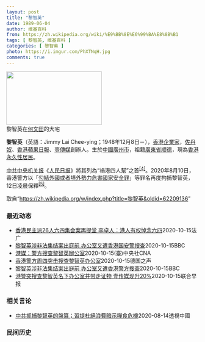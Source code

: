 ```yaml
---
layout: post
title: "黎智英"
date: 1989-06-04
author: 维基百科
from: https://zh.wikipedia.org/wiki/%E9%BB%8E%E6%99%BA%E8%8B%B1
tags: [ 黎智英, 维基百科 ]
categories: [ 黎智英 ]
photo: https://i.imgur.com/PhXTNqH.jpg
comments: true
---
```

<div class="mw-parser-output"><div id="noteTA-3146cf78" class="noteTA"><div class="noteTA-group"><div data-noteta-group-source="module" data-noteta-group="IT"></div></div><div class="noteTA-local"><div data-noteta-code="zh:巧克力; zh-tw:巧克力; zh-hk:朱古力; zh-cn:巧克力;"></div><div data-noteta-code="zh-tw:黑道; zh-hk:黑社會; zh-cn:黑社会;"></div><div data-noteta-code="zh-tw:飯店; zh-hk:酒店; zh-cn:饭店;"></div><div data-noteta-code="zh-tw:伍佛維茲; zh-hk:沃夫維茲 ;zh-cn:沃尔福威茨;"></div></div></div>

<div class="thumb tright"><div class="thumbinner" style="width:252px;"><a href="/wiki/File:Jimmy_Lai_Chee-ying_home_in_Ho_Man_Tin_20200418.png" class="image"><img alt="" src="//upload.wikimedia.org/wikipedia/commons/thumb/9/9f/Jimmy_Lai_Chee-ying_home_in_Ho_Man_Tin_20200418.png/250px-Jimmy_Lai_Chee-ying_home_in_Ho_Man_Tin_20200418.png" decoding="async" width="250" height="140" class="thumbimage" srcset="//upload.wikimedia.org/wikipedia/commons/thumb/9/9f/Jimmy_Lai_Chee-ying_home_in_Ho_Man_Tin_20200418.png/375px-Jimmy_Lai_Chee-ying_home_in_Ho_Man_Tin_20200418.png 1.5x, //upload.wikimedia.org/wikipedia/commons/thumb/9/9f/Jimmy_Lai_Chee-ying_home_in_Ho_Man_Tin_20200418.png/500px-Jimmy_Lai_Chee-ying_home_in_Ho_Man_Tin_20200418.png 2x" data-file-width="861" data-file-height="481"></a>  <div class="thumbcaption"><div class="magnify"><a href="/wiki/File:Jimmy_Lai_Chee-ying_home_in_Ho_Man_Tin_20200418.png" class="internal" title="放大"></a></div>黎智英在<a href="/wiki/%E4%BD%95%E6%96%87%E7%94%B0" title="何文田">何文田</a>的大宅</div></div></div>
<p><b>黎智英</b>（英語：<span lang="en">Jimmy Lai Chee-ying</span>；1948年12月8日<span class="useeditintro" title="Template:BLP editintro">－</span>），<a href="/wiki/%E9%A6%99%E6%B8%AF" title="香港">香港</a><a href="/wiki/%E4%BC%81%E4%B8%9A%E5%AE%B6" title="企业家">企業家</a>，<a href="/wiki/%E4%BD%90%E4%B8%B9%E5%A5%B4" title="佐丹奴">佐丹奴</a>、<a href="/wiki/%E8%98%8B%E6%9E%9C%E6%97%A5%E5%A0%B1_(%E9%A6%99%E6%B8%AF)" title="蘋果日報 (香港)">香港蘋果日報</a>、<a href="/wiki/%E5%A3%B9%E5%82%B3%E5%AA%92" title="壹傳媒">壹傳媒</a>創辦人。生於<a href="/wiki/%E4%B8%AD%E8%8F%AF%E6%B0%91%E5%9C%8B_(%E5%A4%A7%E9%99%B8%E6%99%82%E6%9C%9F)" class="mw-redirect" title="中華民國 (大陸時期)">中國</a><a href="/wiki/%E5%BB%A3%E5%B7%9E%E5%B8%82_(%E4%B8%AD%E8%8F%AF%E6%B0%91%E5%9C%8B)" title="廣州市 (中華民國)">廣州市</a>，祖籍<a href="/wiki/%E5%BB%A3%E6%9D%B1%E7%9C%81_(%E4%B8%AD%E8%8F%AF%E6%B0%91%E5%9C%8B)" title="廣東省 (中華民國)">廣東省</a><a href="/wiki/%E9%A1%BA%E5%BE%B7" class="mw-redirect" title="顺德">顺德</a>，現為<a href="/wiki/%E9%A6%99%E6%B8%AF%E5%B1%85%E6%B0%91#永久性居民" title="香港居民">香港永久性居民</a>。
</p><p><a href="/wiki/%E4%B8%AD%E5%85%B1%E4%B8%AD%E5%A4%AE%E6%9C%BA%E5%85%B3%E6%8A%A5" title="中共中央机关报">中共中央机关报</a>《<a href="/wiki/%E4%BA%BA%E6%B0%91%E6%97%A5%E6%8A%A5" title="人民日报">人民日报</a>》將其列為“禍港四人幫”之首<sup id="cite_ref-4" class="reference"><a href="#cite_note-4">[4]</a></sup>。2020年8月10日，香港警方以「<a href="/wiki/%E4%B8%AD%E8%8F%AF%E4%BA%BA%E6%B0%91%E5%85%B1%E5%92%8C%E5%9C%8B%E9%A6%99%E6%B8%AF%E7%89%B9%E5%88%A5%E8%A1%8C%E6%94%BF%E5%8D%80%E7%B6%AD%E8%AD%B7%E5%9C%8B%E5%AE%B6%E5%AE%89%E5%85%A8%E6%B3%95" title="中華人民共和國香港特別行政區維護國家安全法">勾結外國或者境外勢力危害國家安全罪</a>」等罪名再度拘捕黎智英，12日凌晨保釋<sup id="cite_ref-5" class="reference"><a href="#cite_note-5">[5]</a></sup>。
</p>
</div><noscript><img src="//zh.wikipedia.org/wiki/Special:CentralAutoLogin/start?type=1x1" alt="" title="" width="1" height="1" style="border: none; position: absolute;"></noscript>
<div class="printfooter">取自“<a dir="ltr" href="https://zh.wikipedia.org/w/index.php?title=黎智英&amp;oldid=62209136">https://zh.wikipedia.org/w/index.php?title=黎智英&amp;oldid=62209136</a>”</div><div id="recent-news"><h3>最近动态</h3><ul><li><a href="https://nodebe4.github.io/waimei/2020-10-15/%E9%A6%99%E6%B8%AF%E6%B0%91%E4%B8%BB%E6%B4%BE26%E4%BA%BA%E5%85%AD%E5%9B%9B%E9%9B%86%E4%BC%9A%E6%A1%88%E5%86%8D%E6%8F%90%E5%A0%82-%E6%9D%8E%E5%8D%93%E4%BA%BA-%E6%B8%AF%E4%BA%BA%E6%9C%89%E6%9D%83%E6%82%BC%E5%BF%B5%E5%85%AD%E5%9B%9B" title="香港民主派26人六四集会案再提堂 李卓人：港人有权悼念六四—— 15/10/2020 - 13:57 香港支联会主席李卓人、副主席何俊仁、壹传媒集团创办人黎智英等26名民主派人士今年六四自行到铜...">香港民主派26人六四集会案再提堂 李卓人：港人有权悼念六四</a><time>2020-10-15</time><a class="tag">法广</a></li>
<li><a href="https://nodebe4.github.io/waimei/2020-10-15/%E9%BB%8E%E6%99%BA%E8%8B%B1%E6%B6%89%E9%9D%9E%E6%B3%95%E9%9B%86%E7%BB%93%E6%A1%88%E5%87%BA%E5%BA%AD%E5%89%8D-%E5%8A%9E%E5%85%AC%E5%AE%A4%E5%8F%88%E9%81%AD%E9%A6%99%E6%B8%AF%E5%9B%BD%E5%AE%89%E8%AD%A6%E6%90%9C%E6%9F%A5" title="黎智英涉非法集结案出庭前 办公室又遭香港国安警搜查—— 黎智英涉非法集结案出庭前 办公室又遭香港国安警搜查 2020年10月15日上午9点12分 最近更新： 1 小时前 香港壹传媒创办人黎智英在...">黎智英涉非法集结案出庭前 办公室又遭香港国安警搜查</a><time>2020-10-15</time><a class="tag">BBC</a></li>
<li><a href="https://nodebe4.github.io/waimei/2020-10-15/%E6%B8%AF%E5%AA%92-%E8%AD%A6%E6%96%B9%E6%90%9C%E6%9F%A5%E9%BB%8E%E6%99%BA%E8%8B%B1%E8%BE%A6%E5%85%AC%E5%AE%A4" title="港媒：警方搜查黎智英辦公室—— （中央社記者張謙香港15日電）據報導，香港警方下設的國家安全處今天派人搜查壹傳媒集團創辦人黎智英的一個辦公室。 根據蘋果日報網站的報導，該辦事處位於九龍觀塘，「部...">港媒：警方搜查黎智英辦公室</a><time>2020-10-15</time><a class="tag">(臺)中央社CNA</a></li>
<li><a href="https://nodebe4.github.io/waimei/2020-10-15/%E9%A6%99%E6%B8%AF%E8%AD%A6%E6%96%B9%E5%91%A8%E5%9B%9B%E7%AA%81%E5%87%BB%E6%90%9C%E6%9F%A5%E9%BB%8E%E6%99%BA%E8%8B%B1%E5%8A%9E%E5%85%AC%E5%AE%A4" title="香港警方周四突击搜查黎智英办公室—— 2020-10-15T09:52:37.443Z 今年八月，黎智英被控涉嫌“勾结境外势力”遭到逮捕 （德国之声中文网）黎智英表示，警方在其律师尚未到场的情况...">香港警方周四突击搜查黎智英办公室</a><time>2020-10-15</time><a class="tag">德国之声</a></li>
<li><a href="https://nodebe4.github.io/waimei/2020-10-15/%E9%BB%8E%E6%99%BA%E8%8B%B1%E6%B6%89%E9%9D%9E%E6%B3%95%E9%9B%86%E7%BB%93%E6%A1%88%E5%87%BA%E5%BA%AD%E5%89%8D-%E5%8A%9E%E5%85%AC%E5%AE%A4%E5%8F%88%E9%81%AD%E9%A6%99%E6%B8%AF%E8%AD%A6%E6%96%B9%E6%90%9C%E6%9F%A5" title="黎智英涉非法集结案出庭前 办公室又遭香港警方搜查—— 黎智英涉非法集结案出庭前 办公室又遭香港警方搜查 31 分钟前 香港壹传媒创办人黎智英在九龙观塘的私人办公室被警方突然搜查，并带走若干文件。...">黎智英涉非法集结案出庭前 办公室又遭香港警方搜查</a><time>2020-10-15</time><a class="tag">BBC</a></li>
<li><a href="https://nodebe4.github.io/waimei/2020-10-15/%E6%B8%AF%E8%AD%A6%E7%AA%81%E6%90%9C%E6%9F%A5%E9%BB%8E%E6%99%BA%E8%8B%B1%E5%90%8D%E4%B8%8B%E5%8A%9E%E5%85%AC%E5%AE%A4%E5%B9%B6%E5%B8%A6%E8%B5%B0%E8%AF%81%E7%89%A9-%E5%A3%B9%E4%BC%A0%E5%AA%92%E7%8E%B0%E5%8D%8720" title="港警突搜查黎智英名下办公室并带走证物 壹传媒现升20%—— 香港警方今早突搜查壹传媒黎智英名下观塘一个办公室，并在黎智英一方的律师不在场的情况下，带走一批证物，办公室负责人质疑警方今次行动，旨在...">港警突搜查黎智英名下办公室并带走证物 壹传媒现升20%</a><time>2020-10-15</time><a class="tag">联合早报</a></li>
</ul></div><div id="open-opinion"><h3>相关言论</h3><ul><li><a href="https://nodebe4.github.io/opinion/2020-08-14/%E4%B8%AD%E5%85%B1%E6%8A%93%E6%8D%95%E9%BB%8E%E6%99%BA%E8%8B%B1%E7%9A%84%E7%9B%A4%E7%AE%97-%E7%BF%92%E6%8F%90%E6%9D%9C%E7%B5%95%E6%B5%AA%E8%B2%BB%E6%9A%97%E7%A4%BA%E7%B3%A7%E9%A3%9F%E5%8D%B1%E6%A9%9F/" title="透視中國">中共抓捕黎智英的盤算；習提杜絕浪費暗示糧食危機</a><time>2020-08-14</time><a class="tag">透視中國</a></li>
</ul></div><div id="mjls-record"><h3>民间历史</h3><ul></ul></div>